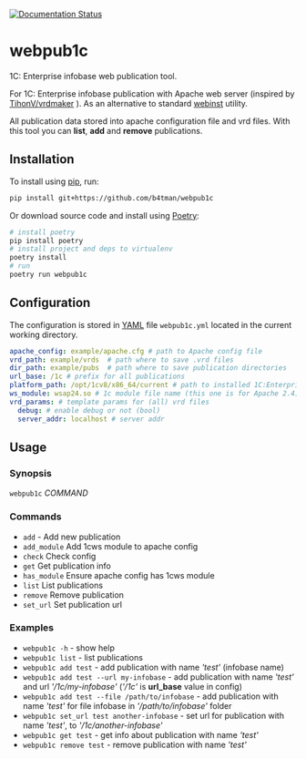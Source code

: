 [![Documentation Status](https://readthedocs.org/projects/webpub1c/badge/?version=latest)](https://webpub1c.readthedocs.io/en/latest/?badge=latest)

# webpub1c

1C: Enterprise infobase web publication tool.

For 1C: Enterprise infobase publication with Apache web server
(inspired by [TihonV/vrdmaker](https://github.com/TihonV/vrdmaker) ).
As an alternative to standard [webinst](https://1c-dn.com/anticrisis/tools-and-technologies/embedded-web-client/setting-up/) utility.

All publication data stored into apache configuration file and vrd files.
With this tool you can **list**, **add** and **remove** publications.

## Installation

To install using [pip](https://pypi.python.org/pypi/pip), run:

```sh
pip install git+https://github.com/b4tman/webpub1c
```

Or download source code and install using [Poetry](https://python-poetry.org/docs/):

```sh
# install poetry
pip install poetry
# install project and deps to virtualenv
poetry install
# run
poetry run webpub1c
```

## Configuration

The configuration is stored in [YAML](https://yaml.org) file `webpub1c.yml` located in the current working directory.

~~~yaml
apache_config: example/apache.cfg # path to Apache config file
vrd_path: example/vrds  # path where to save .vrd files
dir_path: example/pubs  # path where to save publication directories
url_base: /1c # prefix for all publications
platform_path: /opt/1cv8/x86_64/current # path to installed 1C:Enterprise platform bin dir
ws_module: wsap24.so # 1c module file name (this one is for Apache 2.4)
vrd_params: # template params for (all) vrd files
  debug: # enable debug or not (bool)
  server_addr: localhost # server addr
~~~

## Usage

### Synopsis

`webpub1c` _COMMAND_

### Commands

- `add` - Add new publication
- `add_module`
       Add 1cws module to apache config
- `check`
       Check config
- `get`
       Get publication info
- `has_module`
       Ensure apache config has 1cws module
- `list`
       List publications
- `remove`
       Remove publication
- `set_url`
       Set publication url

### Examples

- `webpub1c -h` - show help
- `webpub1c list` - list publications
- `webpub1c add test` - add publication with name _'test'_ (infobase name)
- `webpub1c add test --url my-infobase` - add publication with name _'test'_ and url _'/1c/my-infobase'_ (_'/1c'_ is **url_base** value in config)
- `webpub1c add test --file /path/to/infobase` - add publication with name _'test'_ for file infobase in _'/path/to/infobase'_ folder
- `webpub1c set_url test another-infobase` - set url for publication with name _'test'_, to _'/1c/another-infobase'_
- `webpub1c get test` - get info about publication with name _'test'_
- `webpub1c remove test` - remove publication with name _'test'_
